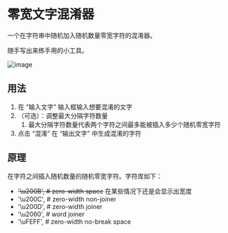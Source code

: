 # 零宽文字混淆器

一个在字符串中随机加入随机数量零宽字符的混淆器。

随手写出来练手用的小工具。

![image](https://user-images.githubusercontent.com/21986859/93933527-545eed00-fd11-11ea-98f6-1212f8dd7ca1.png)

## 用法

1. 在 “输入文字” 输入框输入想要混淆的文字
1. （可选）：调整最大分隔字符数量
   1. 最大分隔字符数量代表两个字符之间最多能被插入多少个随机零宽字符
1. 点击 “混淆” 在 “输出文字” 中生成混淆的字符

## 原理

在字符之间插入随机数量的随机零宽字符。字符库如下：

- ~~'\u200B',  # zero-width space~~ 在某些情况下还是会显示出宽度
- '\u200C',  # zero-width non-joiner
- '\u200D',  # zero-width joiner
- '\u2060',  # word joiner
- '\uFEFF',  # zero-width no-break space
